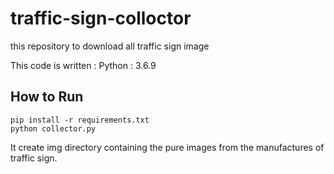# traffic-sign-colloctor
this repository to download all traffic sign image

This code is written :
Python : 3.6.9

## How to Run
```
pip install -r requirements.txt
python collector.py
```

It create img directory containing the pure images from the manufactures of traffic sign.